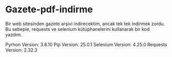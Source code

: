 # Gazete-pdf-indirme
Bir web sitesinden gazete arşivi indirecektim, ancak tek tek indirmek zordu. 
Bu sebeple, requests ve selenium kütüphanelerini kullanarak bir kod yazdım.

Pyrhon   Version: 3.8.10
Pip      Version: 25.0.1
Selenium Version: 4.25.0
Requests Version: 2.32.3
